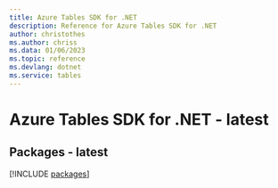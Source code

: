 ```yaml
---
title: Azure Tables SDK for .NET
description: Reference for Azure Tables SDK for .NET
author: christothes
ms.author: chriss
ms.data: 01/06/2023
ms.topic: reference
ms.devlang: dotnet
ms.service: tables
---
```

# Azure Tables SDK for .NET - latest
## Packages - latest
[!INCLUDE [packages](tables-index.md)]